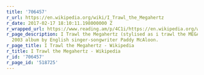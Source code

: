 ```yaml
---
title: '706457'
r_url: https://en.wikipedia.org/wiki/I_Trawl_the_Megahertz
r_date: 2017-02-17 18:10:11.198000000 Z
r_wrapped_url: https://www.reading.am/p/4C1i/https://en.wikipedia.org/wiki/I_Trawl_the_Megahertz
r_page_description: I Trawl the Megahertz (stylised as i trawl the MEGAHERTZ) is a
  2003 album by English singer-songwriter Paddy McAloon.
r_page_title: I Trawl the Megahertz - Wikipedia
r_title: I Trawl the Megahertz - Wikipedia
r_id: '706457'
r_page_id: '518725'
---
```


